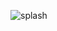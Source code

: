 ![splash](https://github.com/Amatefinde/Linguisage-Core/assets/90966720/5e5565ee-b525-40ee-9724-00e5aeb686d3)
